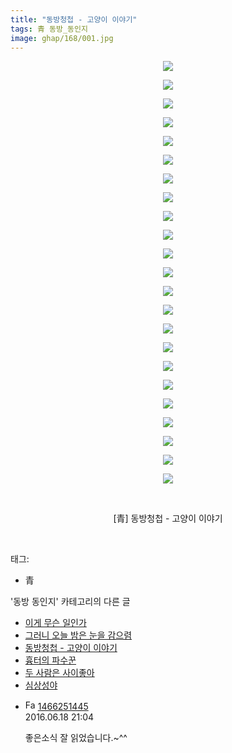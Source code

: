 ```yaml
---
title: "동방청첩 - 고양이 이야기"
tags: 青 동방_동인지
image: ghap/168/001.jpg
---
```

<div class="article">
<p style="text-align: center; clear: none; float: none;"><img src="{{ site.nasurl }}/ghap/168/001.jpg"/></p>
<p style="text-align: center; clear: none; float: none;"><img src="{{ site.nasurl }}/ghap/168/002.jpg"/></p>
<p style="text-align: center; clear: none; float: none;"><img src="{{ site.nasurl }}/ghap/168/003.jpg"/></p>
<p style="text-align: center; clear: none; float: none;"><img src="{{ site.nasurl }}/ghap/168/004.jpg"/></p>
<p style="text-align: center; clear: none; float: none;"><img src="{{ site.nasurl }}/ghap/168/005.jpg"/></p>
<p style="text-align: center; clear: none; float: none;"><img src="{{ site.nasurl }}/ghap/168/006.jpg"/></p>
<p style="text-align: center; clear: none; float: none;"><img src="{{ site.nasurl }}/ghap/168/007.jpg"/></p>
<p style="text-align: center; clear: none; float: none;"><img src="{{ site.nasurl }}/ghap/168/008.jpg"/></p>
<p style="text-align: center; clear: none; float: none;"><img src="{{ site.nasurl }}/ghap/168/009.jpg"/></p>
<p style="text-align: center; clear: none; float: none;"><img src="{{ site.nasurl }}/ghap/168/010.jpg"/></p>
<p style="text-align: center; clear: none; float: none;"><img src="{{ site.nasurl }}/ghap/168/011.jpg"/></p>
<p style="text-align: center; clear: none; float: none;"><img src="{{ site.nasurl }}/ghap/168/012.jpg"/></p>
<p style="text-align: center; clear: none; float: none;"><img src="{{ site.nasurl }}/ghap/168/013.jpg"/></p>
<p style="text-align: center; clear: none; float: none;"><img src="{{ site.nasurl }}/ghap/168/014.jpg"/></p>
<p style="text-align: center; clear: none; float: none;"><img src="{{ site.nasurl }}/ghap/168/015.jpg"/></p>
<p style="text-align: center; clear: none; float: none;"><img src="{{ site.nasurl }}/ghap/168/016.jpg"/></p>
<p style="text-align: center; clear: none; float: none;"><img src="{{ site.nasurl }}/ghap/168/017.jpg"/></p>
<p style="text-align: center; clear: none; float: none;"><img src="{{ site.nasurl }}/ghap/168/018.jpg"/></p>
<p style="text-align: center; clear: none; float: none;"><img src="{{ site.nasurl }}/ghap/168/019.jpg"/></p>
<p style="text-align: center; clear: none; float: none;"><img src="{{ site.nasurl }}/ghap/168/020.jpg"/></p>
<p style="text-align: center; clear: none; float: none;"><img src="{{ site.nasurl }}/ghap/168/021.jpg"/></p>
<p style="text-align: center; clear: none; float: none;"><img src="{{ site.nasurl }}/ghap/168/022.jpg"/></p>
<p style="text-align: center; clear: none; float: none;"><img src="{{ site.nasurl }}/ghap/168/023.jpg"/></p>
<p style="text-align: center; clear: none; float: none;"><br/></p>
<p style="text-align: center; clear: none; float: none;">[青] 동방청첩 - 고양이 이야기</p>
<p><br/></p>
</div><div class="tagTrail">
<p>태그: </p>
<ul>
<li>青</li>
</ul>
</div><div class="another">
<p>'동방 동인지' 카테고리의 다른 글</p>
<ul>
<li><a href="/2016-06-18-ghap_171">이게 무슨 일인가</a></li>
<li><a href="/2016-06-18-ghap_169">그러니 오늘 밤은 눈을 감으렴</a></li>
<li><a href="/2016-06-18-ghap_168">동방청첩 - 고양이 이야기</a></li>
<li><a href="/2016-06-18-ghap_165">흉터의 파수꾼</a></li>
<li><a href="/2016-06-18-ghap_164">두 사람은 사이좋아</a></li>
<li><a href="/2016-06-18-ghap_162">심상성야</a></li>
</ul>
</div><div class="cb_module cb_fluid">
<div class="cb_wrt cb_profile">
<div class="comment">
<ul>
<li class="cb_thumb_off" id="comment14732588">
<div class="cb_comment_area">
<div class="cb_info_area">
<div class="cb_section">
<span class="cb_nick_name"><img alt="Favicon of http://blog.naver.com/kdzdsyygijfs/220730461518?24300" height="16" onerror="this.onerror=null;this.parentNode.removeChild(this)" src="http://blog.naver.com/favicon.ico" width="16"/> <a href="http://blog.naver.com/kdzdsyygijfs/220730461518?24300" onclick="return openLinkInNewWindow(this)">1466251445</a></span>
</div>
<div class="cb_section">
<span class="cb_date">2016.06.18 21:04 </span>
</div>
</div>
<div class="cb_dsc_comment">
<p class="cb_dsc">
											좋은소식 잘 읽었습니다.~^^
										</p>
</div>
</div></li>
</ul>
</div>
</div><!-- commentList close -->
</div>